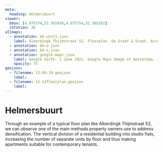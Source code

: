 ```yaml
---
meta:
  heading: Helmersbuurt
viewer:
  bbox: [4.875374,52.365036,4.875754,52.365262]
  rotation: 26
allmaps:
  - annotation: b6-unit1.json
    label: Alberdingk Thijmstraat 52. Floorplan. De Graaf & Groot. Accessed Oct 2023.
  - annotation: b6-w.json
  - annotation: b6-n.json
  - annotation: google-maps.json
    label: Google Earth. 1 June 2022. Google Maps Image of Amsterdam.
    opacity: 75
geojson:
  - filename: 12-b6-19.geojson
    label:
  - filename: 11-12floorplan.geojson
    label:
---
```

# Helmersbuurt
Through an example of a typical floor plan like Alberdingk Thijmstraat 52, we can observe one of the main methods property owners use to address densification. The vertical division of a residential building into studio flats, increasing the number of separate units by floor and thus making apartments suitable for contemporary tenants.
